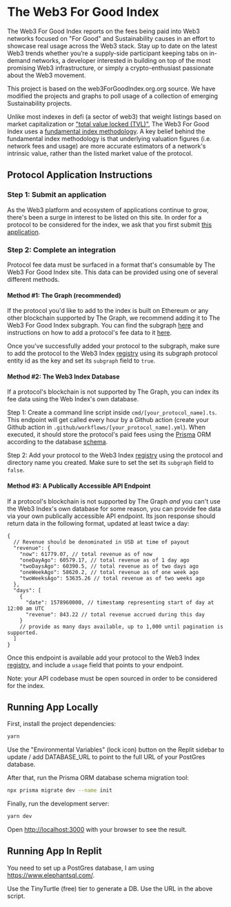 # The Web3 For Good Index

The Web3 For Good Index reports on the fees being paid into Web3 networks focused on "For Good" and Sustainability causes in an effort to showcase real usage across the Web3 stack. Stay up to date on the latest Web3 trends whether you’re a supply-side participant keeping tabs on in-demand networks, a developer interested in building on top of the most promising Web3 infrastructure, or simply a crypto-enthusiast passionate about the Web3 movement.

This project is based on the web3ForGoodIndex.org.org source. We have modified the projects and graphs to poll usage of a collection of emerging Sustainability projects.

Unlike most indexes in defi (a sector of web3) that weight listings based on market capitalization or ["total value locked (TVL)"](https://messari.io/article/how-to-interpret-total-value-locked-tvl-in-defi), The Web3 For Good Index uses a [fundamental index methodology](https://en.wikipedia.org/wiki/Fundamentally_based_indexes). A key belief behind the fundamental index methodology is that underlying valuation figures (i.e. network fees and usage) are more accurate estimators of a network's intrinsic value, rather than the listed market value of the protocol.

## Protocol Application Instructions

### Step 1: Submit an application

As the Web3 platform and ecosystem of applications continue to grow, there's been a surge in interest to be listed on this site. In order for a protocol to be considered for the index, we ask that you first submit [this application](https://github.com/rexsaurus/web3forgoodindex.org-org/issues/new?assignees=&labels=&template=protocol_submission.md&title=New+Protocol+Submission).

### Step 2: Complete an integration

Protocol fee data must be surfaced in a format that's consumable by The Web3 For Good Index site. This data can be provided using one of several different methods.

#### Method #1: The Graph (recommended)

If the protocol you'd like to add to the index is built on Ethereum or any other blockchain supported by The Graph, we recommend adding it to The Web3 For Good Index subgraph. You can find the subgraph [here](https://github.com/rexsauraus/web3forgoodsubgraph) and instructions on how to add a protocol's fee data to it [here](https://thegraph.com/docs/developer/quick-start).

Once you've successfully added your protocol to the subgraph, make sure to add the protocol to the Web3 Index [registry](./registry.json) using its subgraph protocol entity id as the key and set its `subgraph` field to `true`.

#### Method #2: The Web3 Index Database

If a protocol's blockchain is not supported by The Graph, you can index its fee data using the Web Index's own database.

Step 1: Create a command line script inside `cmd/[your_protocol_name].ts`. This endpoint will get called every hour by a Github action (create your Github action in `.github/workflows/[your_protocol_name].yml`). When executed, it should store the protocol's paid fees using the [Prisma](https://www.prisma.io/docs/concepts/components/prisma-client/crud) ORM according to the database [schema](./prisma/schema.prisma).

Step 2: Add your protocol to the Web3 Index [registry](./registry.json) using the protocol and directory name you created. Make sure to set the set its `subgraph` field to `false`.

#### Method #3: A Publically Accessible API Endpoint

If a protocol's blockchain is not supported by The Graph _and_ you can't use the Web3 Index's own database for some reason, you can provide fee data via your own publically accessible API endpoint. Its json response should return data in the following format, updated at least twice a day:

```
{
  // Revenue should be denominated in USD at time of payout
  "revenue": {
    "now": 61779.07, // total revenue as of now
    "oneDayAgo": 60579.17, // total revenue as of 1 day ago
    "twoDaysAgo": 60390.5, // total revenue as of two days ago
    "oneWeekAgo": 58620.2, // total revenue as of one week ago
    "twoWeeksAgo": 53635.26 // total revenue as of two weeks ago
  },
  "days": [
    {
      "date": 1578960000, // timestamp representing start of day at 12:00 am UTC
      "revenue": 843.22 // total revenue accrued during this day
    }
    // provide as many days available, up to 1,000 until pagination is supported.
  ]
}
```

Once this endpoint is available add your protocol to the Web3 Index [registry](./registry.json), and include a `usage` field that points to your endpoint.

Note: your API codebase must be open sourced in order to be considered for the index.

## Running App Locally

First, install the project dependencies:

```bash
yarn
```

Use the "Environmental Variables" (lock icon) button on the Replit sidebar to update / add DATABASE_URL to point to the full URL of your PostGres database.

After that, run the Prisma ORM database schema migration tool:

```bash
npx prisma migrate dev --name init
```

Finally, run the development server:

```bash
yarn dev
```

Open [http://localhost:3000](http://localhost:3000) with your browser to see the result.

## Running App In Replit

You need to set up a PostGres database, I am using https://www.elephantsql.com/. 

Use the TinyTurtle (free) tier to generate a DB. Use the URL in the above script.